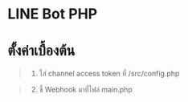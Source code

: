 # LINE Bot PHP

# ตั้งค่าเบื้องต้น
 > 1. ใส่ channel access token ที่ /src/config.php
 
 > 2. ชี้ Webhook มาที่ไฟล์ main.php
